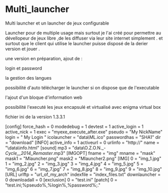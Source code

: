 # Multi_launcher
Multi launcher et un launcher de jeux configurable 

Launcher pour de multiple usage mais surtout je l'ai créé pour permettre au dévellopeur de jeux libre
,de les diffuser via leur site internet simplement . et surtout que le client qui utilise le launcher 
puisse disposé de la derier version et jouer . 


une version en préparation,
ajout de : 

 login et password  
 
 la gestion des langues
 
 possibilité d'auto télécharger le launcher si on dispose que de l'executable 

 l'ajout d'un bloque d'information web 
 
 possibilité l'executé les jeux encapsulé et virtualisé avec enigma virtual box 
 
 
 
 fichier ini de la version 1.3.3.1
 
 [config]
force_hash = 0
modedebug = 1
devtest = 1
active_login = 1
active_nick = 1
exec = "myexe_execute_after.exe"
pseudo = "My NickName"
login = " My Login "
icolauncher = "data\ML.ico"
passwordhas = "SHA1"
dir = "download"
[INFO]
active_info = 1
activeurl = 0
urlinfo = "http://"
name = "\data\info.html"
[sound]
mp3 = "data\O.Z.O.N._-_Cycle__2014_Remaster_.mp3"
[IMGOPT]
fname = "img"
mname = "mask"
mask1 = "Mlauncher.png"
mask2 = "Mlauncher2.png"
[IMG]
0 = "img_1.jpg"
1 = "img_2.jpg"
2 = "img_3.jpg"
3 = "img_4.jpg"
4 = "img_5.jpg"
5 = "img_6.jpg"
6 = "img_7.jpg"
7 = "img_8.jpg"
8 = "img_9.jpg"
9 = "img_10.jpg"
[URL]
urlftp = "url_of_my_arch"
indexfile = "index_files.txt"
downlauncher = 0
downloadall = 0
[exclusion]
0 = "test.ini"
[patch]
0 = "test.ini;%pseudo%,%login%,%password%;.\"
